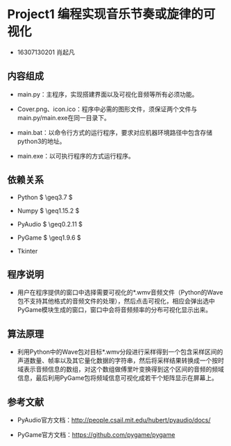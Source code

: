 # Project1 编程实现音乐节奏或旋律的可视化

- 16307130201 肖起凡

## 内容组成
  
- main.py：主程序，实现搭建界面以及可视化音频等所有必须功能。

- Cover.png、icon.ico：程序中必需的图形文件，须保证两个文件与main.py/main.exe在同一目录下。

- main.bat：以命令行方式的运行程序，要求对应机器环境路径中包含存储python3的地址。

- main.exe：以可执行程序的方式运行程序。

##  依赖关系
- Python $ \geq3.7 $

- Numpy $ \geq1.15.2 $

- PyAudio $ \geq0.2.11 $

- PyGame $ \geq1.9.6 $

- Tkinter

## 程序说明
  
- 用户在程序提供的窗口中选择需要可视化的*.wmv音频文件（Python的Wave包不支持其他格式的音频文件的处理），然后点击可视化，相应会弹出选中PyGame模块生成的窗口，窗口中会将音频频率的分布可视化显示出来。

## 算法原理
  
- 利用Python中的Wave包对目标*.wmv分段进行采样得到一个包含采样区间的声道数量、帧率以及其它量化数据的字符串，然后将采样结果转换成一个按时域表示音频信息的数组，对这个数组做傅里叶变换得到这个区间的音频的频域信息，最后利用PyGame包将频域信息可视化成若干个矩阵显示在屏幕上。

## 参考文献
  
- PyAudio官方文档：http://people.csail.mit.edu/hubert/pyaudio/docs/

- PyGame官方文档：https://github.com/pygame/pygame